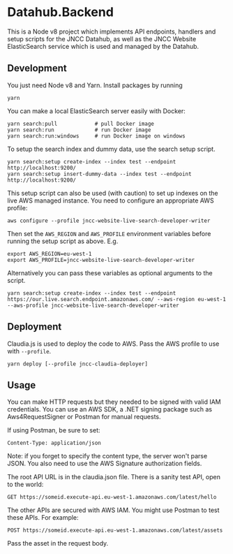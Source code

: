 # Datahub.Backend

This is a Node v8 project which implements API endpoints, handlers and setup scripts for the JNCC Datahub, as well as the JNCC Website ElasticSearch service which is used and managed by the Datahub.

## Development

You just need Node v8 and Yarn. Install packages by running

    yarn

 You can make a local ElasticSearch server easily with Docker:

    yarn search:pull            # pull Docker image
    yarn search:run             # run Docker image
    yarn search:run:windows     # run Docker image on windows

To setup the search index and dummy data, use the search setup script.

    yarn search:setup create-index --index test --endpoint http://localhost:9200/
    yarn search:setup insert-dummy-data --index test --endpoint http://localhost:9200/

This setup script can also be used (with caution) to set up indexes on the live AWS managed instance. You need to configure an appropriate AWS profile:

    aws configure --profile jncc-website-live-search-developer-writer

Then set the `AWS_REGION` and `AWS_PROFILE` environment variables before running the setup script as above. E.g.

    export AWS_REGION=eu-west-1
    export AWS_PROFILE=jncc-website-live-search-developer-writer

Alternatively you can pass these variables as optional arguments to the script.

    yarn search:setup create-index --index test --endpoint https://our.live.search.endpoint.amazonaws.com/ --aws-region eu-west-1 --aws-profile jncc-website-live-search-developer-writer

## Deployment

Claudia.js is used to deploy the code to AWS. Pass the AWS profile to use with `--profile`.

    yarn deploy [--profile jncc-claudia-deployer]

## Usage

You can make HTTP requests but they needed to be signed with valid IAM credentials. You can use an AWS SDK, a .NET signing package such as Aws4RequestSigner or Postman for manual requests.

If using Postman, be sure to set:

    Content-Type: application/json

Note: if you forget to specify the content type, the server won't parse JSON. You also need to use the AWS Signature authorization fields.

The root API URL is in the claudia.json file. There is a sanity test API, open to the world:

    GET https://someid.execute-api.eu-west-1.amazonaws.com/latest/hello

The other APIs are secured with AWS IAM. You might use Postman to test these APIs. For example:

    POST https://someid.execute-api.eu-west-1.amazonaws.com/latest/assets

Pass the asset in the request body.
